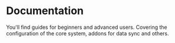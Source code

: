 # Documentation

You'll find guides for beginners and advanced users. 
Covering the configuration of the core system, addons for data sync and others. 
